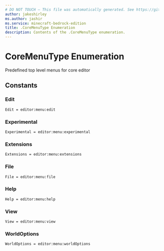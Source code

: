 ```yaml
---
# DO NOT TOUCH — This file was automatically generated. See https://github.com/mojang/minecraftapidocsgenerator to modify descriptions, examples, etc.
author: jakeshirley
ms.author: jashir
ms.service: minecraft-bedrock-edition
title: .CoreMenuType Enumeration
description: Contents of the .CoreMenuType enumeration.
---
```

# CoreMenuType Enumeration

Predefined top level menus for core editor

## Constants
### **Edit**
`Edit = editor:menu:edit`
### **Experimental**
`Experimental = editor:menu:experimental`
### **Extensions**
`Extensions = editor:menu:extensions`
### **File**
`File = editor:menu:file`
### **Help**
`Help = editor:menu:help`
### **View**
`View = editor:menu:view`
### **WorldOptions**
`WorldOptions = editor:menu:worldOptions`
